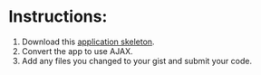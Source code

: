 # Instructions:

1. Download this [application skeleton](http://cl.ly/1l1F3N2I3E3x).
2. Convert the app to use AJAX.
3. Add any files you changed to your gist and submit your code. 